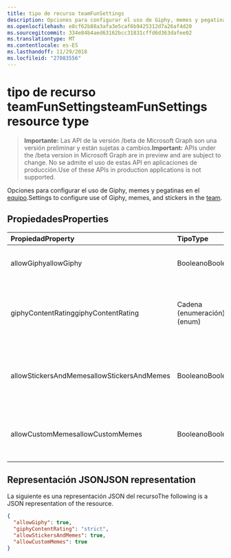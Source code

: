```yaml
---
title: tipo de recurso teamFunSettings
description: Opciones para configurar el uso de Giphy, memes y pegatinas en el equipo.
ms.openlocfilehash: e8cf62b88a3afa3e5caf6b9425312d7a26af4d20
ms.sourcegitcommit: 334e84b4aed63162bcc31831cffd6d363dafee02
ms.translationtype: MT
ms.contentlocale: es-ES
ms.lasthandoff: 11/29/2018
ms.locfileid: "27083556"
---
```

# <a name="teamfunsettings-resource-type"></a><span data-ttu-id="14962-103">tipo de recurso teamFunSettings</span><span class="sxs-lookup"><span data-stu-id="14962-103">teamFunSettings resource type</span></span>

> <span data-ttu-id="14962-104">**Importante:** Las API de la versión /beta de Microsoft Graph son una versión preliminar y están sujetas a cambios.</span><span class="sxs-lookup"><span data-stu-id="14962-104">**Important:** APIs under the /beta version in Microsoft Graph are in preview and are subject to change.</span></span> <span data-ttu-id="14962-105">No se admite el uso de estas API en aplicaciones de producción.</span><span class="sxs-lookup"><span data-stu-id="14962-105">Use of these APIs in production applications is not supported.</span></span>

<span data-ttu-id="14962-106">Opciones para configurar el uso de Giphy, memes y pegatinas en el [equipo](team.md).</span><span class="sxs-lookup"><span data-stu-id="14962-106">Settings to configure use of Giphy, memes, and stickers in the [team](team.md).</span></span>

## <a name="properties"></a><span data-ttu-id="14962-107">Propiedades</span><span class="sxs-lookup"><span data-stu-id="14962-107">Properties</span></span>
| <span data-ttu-id="14962-108">Propiedad</span><span class="sxs-lookup"><span data-stu-id="14962-108">Property</span></span>     | <span data-ttu-id="14962-109">Tipo</span><span class="sxs-lookup"><span data-stu-id="14962-109">Type</span></span>   |<span data-ttu-id="14962-110">Descripción</span><span class="sxs-lookup"><span data-stu-id="14962-110">Description</span></span>|
|:---------------|:--------|:----------|
|<span data-ttu-id="14962-111">allowGiphy</span><span class="sxs-lookup"><span data-stu-id="14962-111">allowGiphy</span></span>|<span data-ttu-id="14962-112">Booleano</span><span class="sxs-lookup"><span data-stu-id="14962-112">Boolean</span></span>|<span data-ttu-id="14962-113">Si establece en verdadero, permite el uso de Giphy.</span><span class="sxs-lookup"><span data-stu-id="14962-113">If set to true, enables Giphy use.</span></span>|
|<span data-ttu-id="14962-114">giphyContentRating</span><span class="sxs-lookup"><span data-stu-id="14962-114">giphyContentRating</span></span>|<span data-ttu-id="14962-115">Cadena (enumeración)</span><span class="sxs-lookup"><span data-stu-id="14962-115">String (enum)</span></span>|<span data-ttu-id="14962-116">Clasificación de contenido de Giphy.</span><span class="sxs-lookup"><span data-stu-id="14962-116">Giphy content rating.</span></span> <span data-ttu-id="14962-117">Los valores posibles son: `moderate` y `strict`.</span><span class="sxs-lookup"><span data-stu-id="14962-117">Possible values are: `moderate`, `strict`.</span></span>|
|<span data-ttu-id="14962-118">allowStickersAndMemes</span><span class="sxs-lookup"><span data-stu-id="14962-118">allowStickersAndMemes</span></span>|<span data-ttu-id="14962-119">Booleano</span><span class="sxs-lookup"><span data-stu-id="14962-119">Boolean</span></span>|<span data-ttu-id="14962-120">Si establece en true, permite a los usuarios para que incluya pegatinas y memes.</span><span class="sxs-lookup"><span data-stu-id="14962-120">If set to true, enables users to include stickers and memes.</span></span>|
|<span data-ttu-id="14962-121">allowCustomMemes</span><span class="sxs-lookup"><span data-stu-id="14962-121">allowCustomMemes</span></span>|<span data-ttu-id="14962-122">Booleano</span><span class="sxs-lookup"><span data-stu-id="14962-122">Boolean</span></span>|<span data-ttu-id="14962-123">Si establece en true, permite a los usuarios para incluir memes personalizado.</span><span class="sxs-lookup"><span data-stu-id="14962-123">If set to true, enables users to include custom memes.</span></span>|

## <a name="json-representation"></a><span data-ttu-id="14962-124">Representación JSON</span><span class="sxs-lookup"><span data-stu-id="14962-124">JSON representation</span></span>

<span data-ttu-id="14962-125">La siguiente es una representación JSON del recurso</span><span class="sxs-lookup"><span data-stu-id="14962-125">The following is a JSON representation of the resource.</span></span>

<!-- {
  "blockType": "resource",
  "@odata.type": "microsoft.graph.teamFunSettings"
}-->

```json
{
  "allowGiphy": true,
  "giphyContentRating": "strict",
  "allowStickersAndMemes": true,
  "allowCustomMemes": true
}
```

<!-- uuid: 8fcb5dbc-d5aa-4681-8e31-b001d5168d79
2015-10-25 14:57:30 UTC -->
<!-- {
  "type": "#page.annotation",
  "description": "team's funSettings resource",
  "keywords": "",
  "section": "documentation",
  "tocPath": ""
}-->
